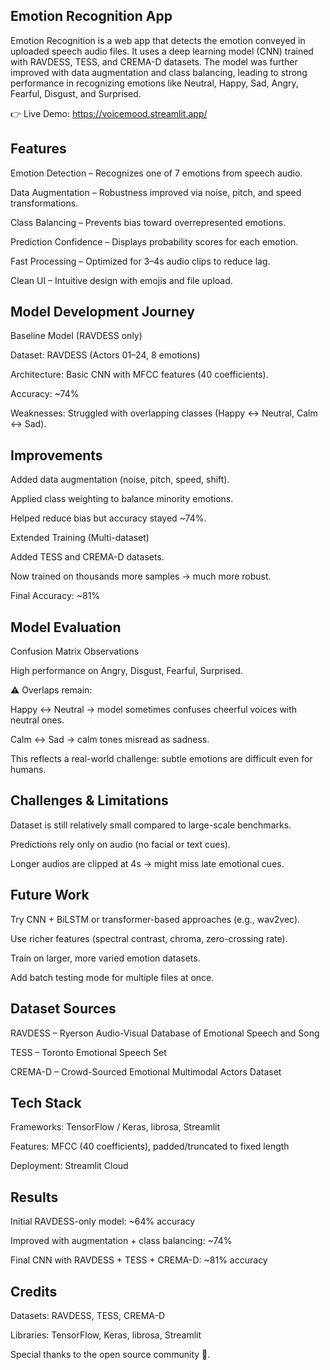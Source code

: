 ## Emotion Recognition App

Emotion Recognition is a web app that detects the emotion conveyed in uploaded speech audio files. It uses a deep learning model (CNN) trained with RAVDESS, TESS, and CREMA-D datasets. The model was further improved with data augmentation and class balancing, leading to strong performance in recognizing emotions like Neutral, Happy, Sad, Angry, Fearful, Disgust, and Surprised.

👉 Live Demo: https://voicemood.streamlit.app/

## Features

Emotion Detection – Recognizes one of 7 emotions from speech audio.

Data Augmentation – Robustness improved via noise, pitch, and speed transformations.

Class Balancing – Prevents bias toward overrepresented emotions.

 Prediction Confidence – Displays probability scores for each emotion.

Fast Processing – Optimized for 3–4s audio clips to reduce lag.

 Clean UI – Intuitive design with emojis and file upload.


## Model Development Journey

Baseline Model (RAVDESS only)

Dataset: RAVDESS (Actors 01–24, 8 emotions)

Architecture: Basic CNN with MFCC features (40 coefficients).

Accuracy: ~74%

Weaknesses: Struggled with overlapping classes (Happy ↔ Neutral, Calm ↔ Sad).


## Improvements

 Added data augmentation (noise, pitch, speed, shift).

 Applied class weighting to balance minority emotions.

Helped reduce bias but accuracy stayed ~74%.

Extended Training (Multi-dataset)

Added TESS and CREMA-D datasets.

Now trained on thousands more samples → much more robust.

Final Accuracy: ~81% 


##  Model Evaluation
Confusion Matrix Observations

High performance on Angry, Disgust, Fearful, Surprised.

⚠️ Overlaps remain:

Happy ↔ Neutral → model sometimes confuses cheerful voices with neutral ones.

Calm ↔ Sad → calm tones misread as sadness.

This reflects a real-world challenge: subtle emotions are difficult even for humans.


## Challenges & Limitations

Dataset is still relatively small compared to large-scale benchmarks.

Predictions rely only on audio (no facial or text cues).

Longer audios are clipped at 4s → might miss late emotional cues.


## Future Work

Try CNN + BiLSTM or transformer-based approaches (e.g., wav2vec).

Use richer features (spectral contrast, chroma, zero-crossing rate).

Train on larger, more varied emotion datasets.

Add batch testing mode for multiple files at once.


##  Dataset Sources

RAVDESS – Ryerson Audio-Visual Database of Emotional Speech and Song

 TESS – Toronto Emotional Speech Set

 CREMA-D – Crowd-Sourced Emotional Multimodal Actors Dataset


## Tech Stack

Frameworks: TensorFlow / Keras, librosa, Streamlit

Features: MFCC (40 coefficients), padded/truncated to fixed length

Deployment: Streamlit Cloud


## Results

Initial RAVDESS-only model: ~64% accuracy

Improved with augmentation + class balancing: ~74%

Final CNN with RAVDESS + TESS + CREMA-D: ~81% accuracy 


## Credits

Datasets: RAVDESS, TESS, CREMA-D

Libraries: TensorFlow, Keras, librosa, Streamlit

Special thanks to the open source community 💙.
